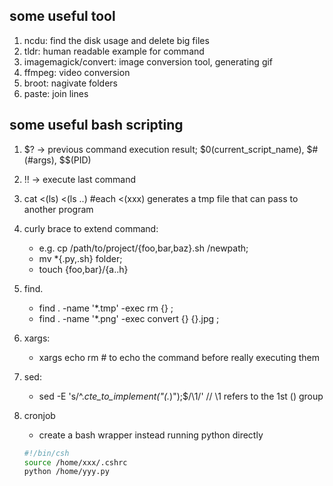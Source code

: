 ## some useful tool
1. ncdu: find the disk usage and delete big files
2. tldr: human readable example for command
3. imagemagick/convert: image conversion tool, generating gif
4. ffmpeg: video conversion
5. broot: nagivate folders
6. paste: join lines

## some useful bash scripting
1. $? -> previous command execution result; $0(current_script_name), $#(#args), $$(PID)
2. !! -> execute last command
3. cat <(ls) <(ls ..) #each <(xxx) generates a tmp file that can pass to another program
4. curly brace to extend command: 
    + e.g. cp /path/to/project/{foo,bar,baz}.sh /newpath; 
    + mv *{.py,.sh} folder; 
    + touch {foo,bar}/{a..h}
5. find.
    + find . -name '*.tmp' -exec rm {} \;
    + find . -name '*.png' -exec convert {} {}.jpg \;
    
6. xargs:
    + xargs echo rm # to echo the command before really executing them
7. sed:
    + sed -E 's/^.*cte_to_implement\(\"(.*)\"\);$/\1/' // \1 refers to the 1st () group
    
8. cronjob
    + create a bash wrapper instead running python directly
    ```bash
    #!/bin/csh
    source /home/xxx/.cshrc
    python /home/yyy.py
    ```
